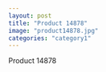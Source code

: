 ```yaml
---
layout: post
title: "Product 14878"
image: "product14878.jpg"
categories: "category1"
---
```

Product 14878
